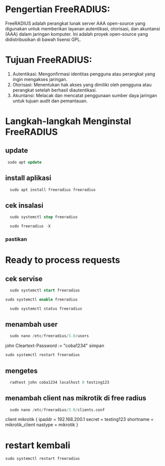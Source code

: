 # Pengertian FreeRADIUS:
  FreeRADIUS adalah perangkat lunak server AAA open-source yang digunakan untuk memberikan layanan autentikasi, otorisasi, dan akuntansi (AAA) dalam jaringan komputer. Ini adalah proyek open-source yang didistribusikan di bawah lisensi GPL.

# Tujuan FreeRADIUS:
  1. Autentikasi: Mengonfirmasi identitas pengguna atau perangkat yang ingin mengakses jaringan.
  2. Otorisasi: Menentukan hak akses yang dimiliki oleh pengguna atau perangkat setelah berhasil diautentikasi.
  3. Akuntansi: Melacak dan mencatat penggunaan sumber daya jaringan untuk tujuan audit dan pemantauan.

# Langkah-langkah Menginstal FreeRADIUS
## update
 ```sql
  sudo apt update
```
## install aplikasi
```sql
  sudo apt install freeradius freeradius
```
## cek insalasi
```sql
  sudo systemctl stop freeradius
```
```sql
  sudo freeradius -X
```
### pastikan
# Ready to process requests

## cek servise
```sql
  sudo systemctl start freeradius
```
  ```sql
  sudo systemctl enable freeradius
```
```sql
  sudo systemctl status freeradius
``` 
## menambah user
```sql
  sudo nano /etc/freeradius/3.0/users
```
  john Cleartext-Password := "coba1234"
  simpan
  ```sql
  sudo systemctl restart freeradius
```
## mengetes
```sql
  radtest john coba1234 localhost 0 testing123
```
## menambah client nas mikrotik di free radius
```sql
  sudo nano /etc/freeradius/3.0/clients.conf
```
  client mikrotik {
  ipaddr = 192.168.200.1
  secret = testing123
  shortname = mikrotik_client
  nastype = mikrotik
}
# restart  kembali
```sql
sudo systemctl restart freeradius
```

